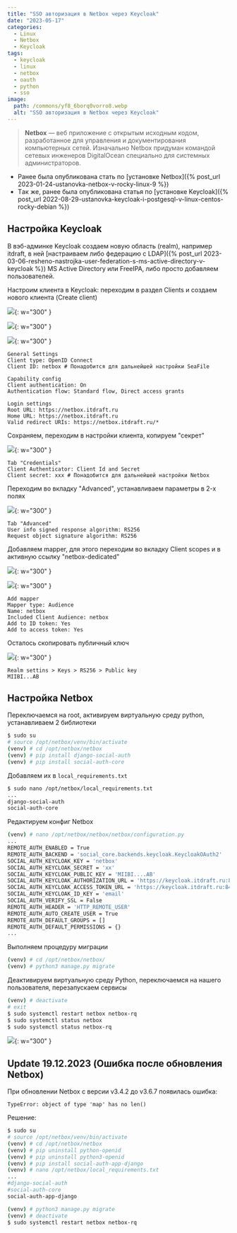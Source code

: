 ```yaml
---
title: "SSO авторизация в Netbox через Keycloak"
date: "2023-05-17"
categories: 
  - Linux
  - Netbox
  - Keycloak
tags: 
  - keycloak
  - linux
  - netbox
  - oauth
  - python
  - sso
image:
  path: /commons/yf8_6borq0vorro8.webp
  alt: "SSO авторизация в Netbox через Keycloak"
---
```


> **Netbox** — веб приложение с открытым исходным кодом, разработанное для управления и документирования компьютерных сетей. Изначально Netbox придуман командой сетевых инженеров DigitalOcean специально для системных администраторов.

- Ранее была опубликована стать по [установке Netbox]({% post_url 2023-01-24-ustanovka-netbox-v-rocky-linux-9 %})
- Tак же, ранее была опубликована статья по [установке Keycloak]({% post_url 2022-08-29-ustanovka-keycloak-i-postgesql-v-linux-centos-rocky-debian %})

## Настройка Keycloak

В вэб-админке Keycloak создаем новую область (realm), например itdraft, в ней [настраиваем либо федерацию с LDAP]({% post_url 2023-03-06-resheno-nastrojka-user-federation-s-ms-active-directory-v-keycloak %}) MS Active Directory или FreeIPA, либо просто добавляем пользователей.

Настроим клиента в Keycloak: переходим в раздел Clients и создаем нового клиента (Create client)

![](/assets/img/posts/2023/05/17/image-50-1024x583.png){: w="300" }

![](/assets/img/posts/2023/05/17/image-51-1024x583.png){: w="300" }

![](/assets/img/posts/2023/05/17/image-52-1024x642.png){: w="300" }

```
General Settings
Client type: OpenID Connect
Client ID: netbox # Понадобится для дальнейшей настройки SeaFile

Capability config
Client authentication: On
Authentication flow: Standard flow, Direct access grants

Login settings
Root URL: https://netbox.itdraft.ru
Home URL: https://netbox.itdraft.ru
Valid redirect URIs: https://netbox.itdraft.ru/*
```

Сохраняем, переходим в настройки клиента, копируем "секрет"

![](/assets/img/posts/2023/05/17/image-53-1024x642.png){: w="300" }

```
Tab "Credentials"
Client Authenticator: Client Id and Secret
Client secret: xxx # Понадобится для дальнейшей настройки Netbox
```

Переходим во вкладку "Advanced", устанавливаем параметры в 2-х полях

![](/assets/img/posts/2023/05/17/image-54-1024x749.png){: w="300" }

```
Tab "Advanced"
User info signed response algorithm: RS256
Request object signature algorithm: RS256
```

Добавляем mapper, для этого переходим во вкладку Client scopes и в активную ссылку "netbox-dedicated"

![](/assets/img/posts/2023/05/17/image-57-1024x503.png){: w="300" }

![](/assets/img/posts/2023/05/17/image-55-1024x652.png){: w="300" }

```
Add mapper
Mapper type: Audience
Name: netbox
Included Client Audience: netbox
Add to ID token: Yes
Add to access token: Yes
```

Осталось скопировать публичный ключ

![](/assets/img/posts/2023/05/17/image-56-1024x539.png){: w="300" }

```
Realm settins > Keys > RS256 > Public key
MIIBI...AB
```

## Настройка Netbox

Переключаемся на root, активируем виртуальную среду python, устанавливаем 2 библиотеки
```sh
$ sudo su
# source /opt/netbox/venv/bin/activate
(venv) # cd /opt/netbox/netbox
(venv) # pip install django-social-auth
(venv) # pip install social-auth-core
```

Добавляем их в `local_requirements.txt`
```sh
$ sudo nano /opt/netbox/local_requirements.txt
...
django-social-auth
social-auth-core
```

Редактируем конфиг Netbox
```sh
(venv) # nano /opt/netbox/netbox/netbox/configuration.py
...
REMOTE_AUTH_ENABLED = True
REMOTE_AUTH_BACKEND = 'social_core.backends.keycloak.KeycloakOAuth2'
SOCIAL_AUTH_KEYCLOAK_KEY = 'netbox'
SOCIAL_AUTH_KEYCLOAK_SECRET = 'xx'
SOCIAL_AUTH_KEYCLOAK_PUBLIC_KEY = 'MIIBI....AB'
SOCIAL_AUTH_KEYCLOAK_AUTHORIZATION_URL = 'https://keycloak.itdraft.ru:8443/realms/itdraft/protocol/openid-connect/auth'
SOCIAL_AUTH_KEYCLOAK_ACCESS_TOKEN_URL = 'https://keycloak.itdraft.ru:8443/realms/itdraft/protocol/openid-connect/token'
SOCIAL_AUTH_KEYCLOAK_ID_KEY = 'email'
SOCIAL_AUTH_VERIFY_SSL = False
REMOTE_AUTH_HEADER = 'HTTP_REMOTE_USER'
REMOTE_AUTH_AUTO_CREATE_USER = True
REMOTE_AUTH_DEFAULT_GROUPS = []
REMOTE_AUTH_DEFAULT_PERMISSIONS = {}
...
```

Выполняем процедуру миграции
```sh
(venv) # cd /opt/netbox/netbox/
(venv) # python3 manage.py migrate
```

Деактивируем виртуальную среду Python, переключаемся на нашего пользователя, перезапускаем сервисы
```sh
(venv) # deactivate
# exit
$ sudo systemctl restart netbox netbox-rq
$ sudo systemctl status netbox
$ sudo systemctl status netbox-rq
```

![](/assets/img/posts/2023/05/17/image-58.png){: w="300" }

## Update 19.12.2023 (Ошибка после обновления Netbox)

При обновлении Netbox с версии v3.4.2 до v3.6.7 появилась ошибка:
```
TypeError: object of type 'map' has no len()
```

Решение:
```sh
$ sudo su
# source /opt/netbox/venv/bin/activate
(venv) # cd /opt/netbox/netbox
(venv) # pip uninstall python-openid
(venv) # pip uninstall python3-openid
(venv) # pip install social-auth-app-django
(venv) # nano /opt/netbox/local_requirements.txt
...
#django-social-auth
#social-auth-core
social-auth-app-django

(venv) # python3 manage.py migrate
(venv) # deactivate
$ sudo systemctl restart netbox netbox-rq
```
